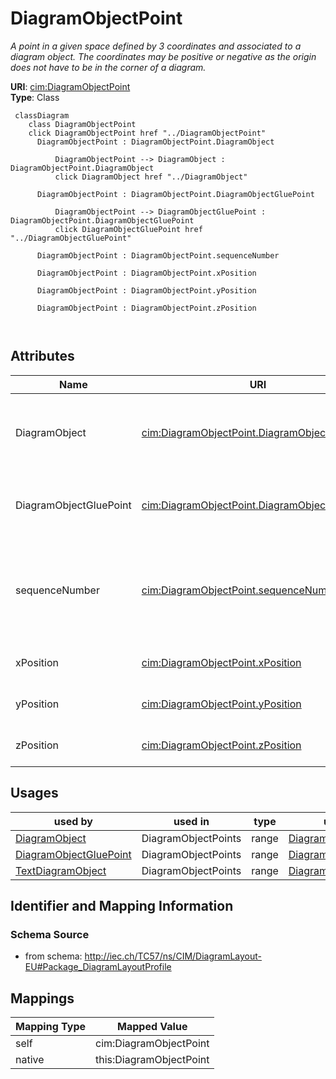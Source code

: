 # DiagramObjectPoint


_A point in a given space defined by 3 coordinates and associated to a diagram object.  The coordinates may be positive or negative as the origin does not have to be in the corner of a diagram._





**URI**: [cim:DiagramObjectPoint](http://iec.ch/TC57/CIM100#DiagramObjectPoint)<br />
**Type**: Class




```mermaid
 classDiagram
    class DiagramObjectPoint
    click DiagramObjectPoint href "../DiagramObjectPoint"
      DiagramObjectPoint : DiagramObjectPoint.DiagramObject
        
          DiagramObjectPoint --> DiagramObject : DiagramObjectPoint.DiagramObject
          click DiagramObject href "../DiagramObject"
        
      DiagramObjectPoint : DiagramObjectPoint.DiagramObjectGluePoint
        
          DiagramObjectPoint --> DiagramObjectGluePoint : DiagramObjectPoint.DiagramObjectGluePoint
          click DiagramObjectGluePoint href "../DiagramObjectGluePoint"
        
      DiagramObjectPoint : DiagramObjectPoint.sequenceNumber
        
      DiagramObjectPoint : DiagramObjectPoint.xPosition
        
      DiagramObjectPoint : DiagramObjectPoint.yPosition
        
      DiagramObjectPoint : DiagramObjectPoint.zPosition
        
      
```




<!-- no inheritance hierarchy -->


## Attributes


| Name | URI | Cardinality and Range | Description | Inheritance |
| ---  | --- | --- | --- | --- |
| DiagramObject | [cim:DiagramObjectPoint.DiagramObject](http://iec.ch/TC57/CIM100#DiagramObjectPoint.DiagramObject) | 1 <br />  [DiagramObject](DiagramObject.md)  | The diagram object with which the points are associated | direct |
| DiagramObjectGluePoint | [cim:DiagramObjectPoint.DiagramObjectGluePoint](http://iec.ch/TC57/CIM100#DiagramObjectPoint.DiagramObjectGluePoint) | 0..1 <br />  [DiagramObjectGluePoint](DiagramObjectGluePoint.md)  | The 'glue' point to which this point is associated | direct |
| sequenceNumber | [cim:DiagramObjectPoint.sequenceNumber](http://iec.ch/TC57/CIM100#DiagramObjectPoint.sequenceNumber) | 0..1 <br />  integer  | The sequence position of the point, used for defining the order of points for... | direct |
| xPosition | [cim:DiagramObjectPoint.xPosition](http://iec.ch/TC57/CIM100#DiagramObjectPoint.xPosition) | 1 <br />  float  | The X coordinate of this point | direct |
| yPosition | [cim:DiagramObjectPoint.yPosition](http://iec.ch/TC57/CIM100#DiagramObjectPoint.yPosition) | 1 <br />  float  | The Y coordinate of this point | direct |
| zPosition | [cim:DiagramObjectPoint.zPosition](http://iec.ch/TC57/CIM100#DiagramObjectPoint.zPosition) | 0..1 <br />  float  | The Z coordinate of this point | direct |





## Usages

| used by | used in | type | used |
| ---  | --- | --- | --- |
| [DiagramObject](DiagramObject.md) | DiagramObjectPoints | range | [DiagramObjectPoint](DiagramObjectPoint.md) |
| [DiagramObjectGluePoint](DiagramObjectGluePoint.md) | DiagramObjectPoints | range | [DiagramObjectPoint](DiagramObjectPoint.md) |
| [TextDiagramObject](TextDiagramObject.md) | DiagramObjectPoints | range | [DiagramObjectPoint](DiagramObjectPoint.md) |






## Identifier and Mapping Information







### Schema Source


* from schema: http://iec.ch/TC57/ns/CIM/DiagramLayout-EU#Package_DiagramLayoutProfile





## Mappings

| Mapping Type | Mapped Value |
| ---  | ---  |
| self | cim:DiagramObjectPoint |
| native | this:DiagramObjectPoint |




